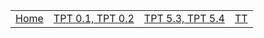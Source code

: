 <table>
    <tr>
        <td><a href=".">Home</a></td>
        <td><a href="tpt1,2">TPT 0.1, TPT 0.2</a></td>
        <td><a href="tpt53,54">TPT 5.3, TPT 5.4</a></td>
        <td><a href="tt">TT</a></td>
    </tr>
</table>

